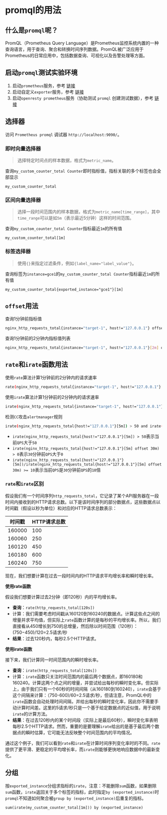 # promql的用法



## 什么是`promql`呢？

PromQL（Prometheus Query Language）是Prometheus监控系统内置的一种查询语言，用于查询、聚合和转换时间序列数据。PromQL被广泛应用于Prometheus的日常应用中，包括数据查询、可视化以及告警处理等方面。



## 启动`promql`测试实验环境

1. 启动`prometheus`服务，参考 <a href='/prometheus/使用docker-compose运行prometheus.html' target='_blank'>链接</a>
2. 启动自定义`exporter`服务，参考 <a href='/prometheus/prometheus自定义exporter.html#使用simpleclient' target='_blank'>链接</a>
3. 启动`openresty prometheus`服务（协助测试 `promql` 创建测试数据），参考 <a href="/openresty/监控.html#基于prometheus监控" target="_blank">链接</a>



## 选择器

访问 `Prometheus promql` 调试器 `http://localhost:9090/`。

 

### 即时向量选择器

> 选择特定时间点的样本数据，格式为`metric_name`。

查询`my_custom_counter_total Counter`即时指标值，指标关联的多个标签也会全部显示

```
my_custom_counter_total
```

### 区间向量选择器

> 选择一段时间范围内的样本数据，格式为`metric_name[time_range]`，其中`time_range`可以是如`5m`（表示最近5分钟）这样的时间范围。

查询`my_custom_counter_total Counter`指标最近`1m`的所有值

```
my_custom_counter_total[1m]
```

### 标签选择器

> 使用`{}`来指定过滤条件，例如`{label_name="label_value"}`。

查询标签为`instance=gce1`的`my_custom_counter_total Counter`指标最近`1m`的所有值

```
my_custom_counter_total{exported_instance="gce1"}[1m]
```



## `offset`用法

查询1分钟前指标值

```bash
nginx_http_requests_total{instance="target-1", host!="127.0.0.1"} offset 1m
```

查询1分钟前的2分钟内指标值列表

```bash
nginx_http_requests_total{instance="target-1", host!="127.0.0.1"}[2m] offset 1m
```



## `rate`和`irate`函数用法

使用`rate`算法计算1分钟前的2分钟内的请求速率

```bash
rate(nginx_http_requests_total{instance="target-1", host!="127.0.0.1"}[2m] offset 1m)
```

使用`irate`算法计算1分钟前的2分钟内的请求速率

```bash
irate(nginx_http_requests_total{instance="target-1", host!="127.0.0.1"}[2m] offset 1m)
```

检测`CC`攻击`alertmanager`规则

```bash
irate(nginx_http_requests_total{host!="127.0.0.1"}[5m]) > 50 and irate(nginx_http_requests_total{host!="127.0.0.1"}[5m] offset 30m) > 0 and irate(nginx_http_requests_total{host!="127.0.0.1"}[5m])/irate(nginx_http_requests_total{host!="127.0.0.1"}[5m] offset 30m) >= 10
```

- `irate(nginx_http_requests_total{host!="127.0.0.1"}[5m]) > 50`表示当前`QPS`大于`50`
- `irate(nginx_http_requests_total{host!="127.0.0.1"}[5m] offset 30m) > 0`表示`30`分钟前`QPS`大于`0`
- `irate(nginx_http_requests_total{host!="127.0.0.1"}[5m])/irate(nginx_http_requests_total{host!="127.0.0.1"}[5m] offset 30m) >= 10`表示当前`QPS`是`30`分钟前`QPS`的`10`倍



### `rate`和`irate`区别

假设我们有一个时间序列`http_requests_total`，它记录了某个API服务器在一段时间内接收到的HTTP请求总数。以下是该时间序列的部分数据点，这些数据点以时间戳（假设以秒为单位）和对应的HTTP请求总数表示：

| 时间戳 | HTTP请求总数 |
| ------ | ------------ |
| 160000 | 100          |
| 160060 | 250          |
| 160120 | 450          |
| 160180 | 600          |
| 160240 | 750          |

现在，我们想要计算在过去一段时间内的HTTP请求平均增长率和瞬时增长率。

**使用rate函数**

假设我们想要计算过去2分钟（即120秒）内的平均增长率。

- **查询**：`rate(http_requests_total[120s])`
- 计算：我们需要考虑时间戳从160120到160240的数据点。计算这些点之间的增量并求平均值，但实际上`rate`函数计算的是每秒的平均增长率。所以，我们直接看从450增长到750的总增量，然后除以时间范围（120秒）：(750−450)/120=2.5请求/秒
- **结果**：过去120秒内，每秒2.5个HTTP请求。

**使用irate函数**

接下来，我们计算同一时间范围内的瞬时增长率。

- **查询**：`irate(http_requests_total[120s])`
- 计算：`irate`函数只关注时间范围内的最后两个数据点，即160180和160240。计算这两个点之间的增量，并尝试给出每秒的瞬时变化率。但实际上，由于我们只有一个60秒的时间间隔（从160180到160240），`irate`会基于这个间隔来计算：（750-600)/60=2.5请求/秒，但请注意，PromQL中的`irate`函数会自动处理时间间隔，并给出每秒的瞬时变化率，因此你不需要手动计算时间差。这里的5请求/秒只是一个基于给定数据点的近似值，用于说明`irate`的计算方法。
- **结果**：在过去120秒内的某个时间段（实际上是最后60秒），瞬时变化率表明每秒2.5个HTTP请求。然而，重要的是要理解`irate`给出的是基于最后两个数据点的瞬时估算，它可能无法反映整个时间范围内的平均情况。

通过这个例子，我们可以看到`rate`和`irate`在计算时间序列变化率时的不同。`rate`提供了更平滑、更稳定的平均增长率，而`irate`则能够更快地响应数据中的最新变化。



## 分组

按`exported_instance`分组求指标的`irate`，注意：不能删除`sum`函数，如果删除`sum`函数，`irate`返回关于多个标签的指标，此时指定`by (exported_instance)`时`promql`不知道如何聚合被`group by (exported_instance)`后重复的指标。

```
sum(irate(my_custom_counter_total[1m])) by (exported_instance)
```

